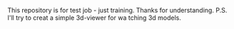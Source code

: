 This repository is for test job - just training.
Thanks for understanding.
P.S. I'll try to creat a simple 3d-viewer for wa
tching 3d models.
